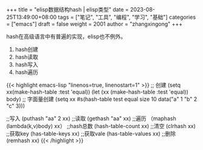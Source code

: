 +++
title = "elisp数据结构hash | elisp类型"
date = 2023-08-25T13:49:00+08:00
tags = ["笔记", "工具", "编程", "学习", "基础"]
categories = ["emacs"]
draft = false
weight = 2001
author = "zhangxingong"
+++

hash在高级语言中有普遍的实现，elisp也不例外。

1.  hash创建
2.  hash读取
3.  hash写入
4.  hash遍历

<!--listend-->

{{< highlight emacs-lisp "linenos=true, linenostart=1" >}}
;; 创建
(setq xx(make-hash-table :test 'equal))
(let (xx (make-hash-table :test 'equal)) body)
;; 字面量创建
(setq xx #s(hash-table test equal size 10 data("a" 1 "b" 2 "c" 3)))

;;写入
(puthash "aa" 2 xx)
;;读取
(gethash "aa" xx)
;;遍历
（maphash (lambda(k,v)body) xx）
;;hash总数
(hash-table-count xx)
;;清空
(clrhash xx)
;;获取key
(has-table-keys xx)
;;获取vale
(has-table-values xx)
;;删除
(remhash xx)
{{< /highlight >}}

